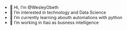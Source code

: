 - 👋 Hi, I’m @WesleyObeth
- 👀 I’m interested in technology and Data Science
- 🌱 I’m currently learning abouth automations with python
- 💞️ I’m working in Itaú as busness intelligence

<!---
WesleyObeth/WesleyObeth is a ✨ special ✨ repository because its `README.md` (this file) appears on your GitHub profile.
You can click the Preview link to take a look at your changes.
--->
